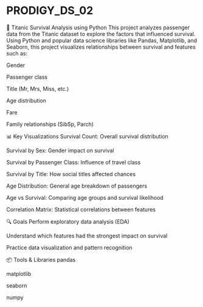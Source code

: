 # PRODIGY_DS_02
🚢 Titanic Survival Analysis using Python
This project analyzes passenger data from the Titanic dataset to explore the factors that influenced survival. Using Python and popular data science libraries like Pandas, Matplotlib, and Seaborn, this project visualizes relationships between survival and features such as:

Gender

Passenger class

Title (Mr, Mrs, Miss, etc.)

Age distribution

Fare

Family relationships (SibSp, Parch)

📊 Key Visualizations
Survival Count: Overall survival distribution

Survival by Sex: Gender impact on survival

Survival by Passenger Class: Influence of travel class

Survival by Title: How social titles affected chances

Age Distribution: General age breakdown of passengers

Age vs Survival: Comparing age groups and survival likelihood

Correlation Matrix: Statistical correlations between features

🔍 Goals
Perform exploratory data analysis (EDA)

Understand which features had the strongest impact on survival

Practice data visualization and pattern recognition

📦 Tools & Libraries
pandas

matplotlib

seaborn

numpy
